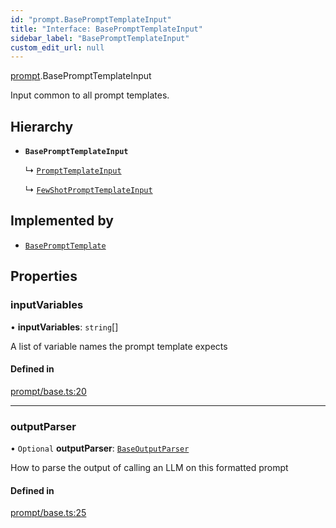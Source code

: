 ```yaml
---
id: "prompt.BasePromptTemplateInput"
title: "Interface: BasePromptTemplateInput"
sidebar_label: "BasePromptTemplateInput"
custom_edit_url: null
---
```


[prompt](../modules/prompt.md).BasePromptTemplateInput

Input common to all prompt templates.

## Hierarchy

- **`BasePromptTemplateInput`**

  ↳ [`PromptTemplateInput`](prompt.PromptTemplateInput.md)

  ↳ [`FewShotPromptTemplateInput`](prompt.FewShotPromptTemplateInput.md)

## Implemented by

- [`BasePromptTemplate`](../classes/.BasePromptTemplate)

## Properties

### inputVariables

• **inputVariables**: `string`[]

A list of variable names the prompt template expects

#### Defined in

[prompt/base.ts:20](https://github.com/hwchase17/langchainjs/blob/f0c297a/langchain/prompt/base.ts#L20)

___

### outputParser

• `Optional` **outputParser**: [`BaseOutputParser`](../classes/.internal.BaseOutputParser)

How to parse the output of calling an LLM on this formatted prompt

#### Defined in

[prompt/base.ts:25](https://github.com/hwchase17/langchainjs/blob/f0c297a/langchain/prompt/base.ts#L25)
